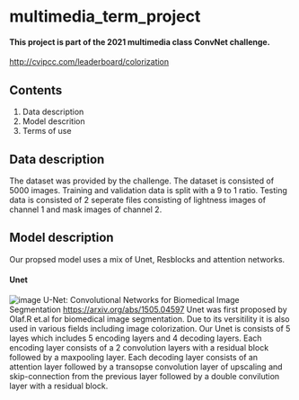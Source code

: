 # multimedia_term_project

#### This project is part of the 2021 multimedia class ConvNet challenge.
http://cvipcc.com/leaderboard/colorization

## Contents
1. Data description
2. Model descrition
3. Terms of use

## Data description
The dataset was provided by the challenge. The dataset is consisted of 5000 images. Training and validation data is split with a 9 to 1 ratio. Testing data is consisted of 2 seperate files consisting of lightness images of channel 1 and mask images of channel 2.

## Model description
Our propsed model uses a mix of Unet, Resblocks and attention networks.

#### Unet
![image](https://user-images.githubusercontent.com/51948435/119621354-facf3500-be40-11eb-8177-19db9b5a1087.png)
U-Net: Convolutional Networks for Biomedical Image Segmentation https://arxiv.org/abs/1505.04597
Unet was first proposed by Olaf.R et.al for biomedical image segmentation. Due to its versitility it is also used in various fields including image colorization.
Our Unet is consists of 5 layes which includes 5 encoding layers and 4 decoding layers.
Each encoding layer consists of a 2 convolution layers with a residual block followed by a maxpooling layer.
Each decoding layer consists of an attention layer followed by a transopse convolution layer of upscaling and skip-connection from the previous layer followed by a double convilution layer with a residual block.


